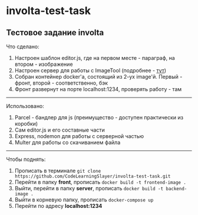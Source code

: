 # involta-test-task
Тестовое задание involta
---------------------------------------------------
Что сделано:
1. Настроен шаблон editor.js, где на первом месте - параграф, на втором - изображение
2. Настроен сервер для работы с ImageTool (подробнее - [тут](https://github.com/editor-js/image#backend-response-format))
3. Собран контейнер docker'a, состоящий из 2-ух image'й. Первый - фронт, второй - соответственно, бэк
4. Фронт развернут на порте localhost:1234, проверять работу - там
----------------------------------------------------
Использовано:
1. Parcel - бандлер для js (преимущество - доступен практически из коробки)
2. Сам editor.js и его составные части
3. Express, nodemon для работы с серверной частью
4. Multer для работы со скачиванием файла
----------------------------------------------------
Чтобы поднять:
1. Прописать в терминале `git clone https://github.com/CodeLearningSlayer/involta-test-task.git`
2. Перейти в папку **front**, прописать `docker build -t frontend-image .`
3. Выйти, перейти в папку **server**, прописать `docker build -t backend-image .`
4. Выйти в корневую папку, прописать `docker-compose up`
5. Перейти по адресу **localhost:1234**
